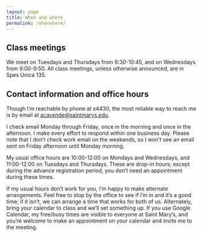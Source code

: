 ```yaml
---
layout: page
title: When and where
permalink: /whenwhere/
---
```


## Class meetings

We meet on Tuesdays and Thursdays from 9:30-10:45, and on Wednesdays from 9:00-9:50. All class meetings, unless otherwise announced, are in Spes Unica 135.

## Contact information and office hours

Though I’m reachable by phone at x4430, the most reliable way to reach me is by email at [acavende@saintmarys.edu](mailto:acavende@saintmarys.edu).

I check email Monday through Friday, once in the morning and once in the afternoon. I make every effort to respond within one business day. Please note that I don’t check work email on the weekends, so I won’t see an email sent on Friday afternoon until Monday morning.

My usual office hours are 10:00-12:00 on Mondays and Wednesdays, and 11:00-12:00 on Tuesdays and Thursdays. These are drop-in hours; except during the advance registration period, you don’t need an appointment during these times.

If my usual hours don’t work for you, I’m happy to make alternate arrangements. Feel free to stop by the office to see if I’m in and it’s a good time; if it isn’t, we can arrange a time that works for both of us. Alternately, bring your calendar to class and we’ll set something up. If you use Google Calendar, my free/busy times are visible to everyone at Saint Mary’s, and you’re welcome to make an appointment on your calendar and invite me to the meeting.